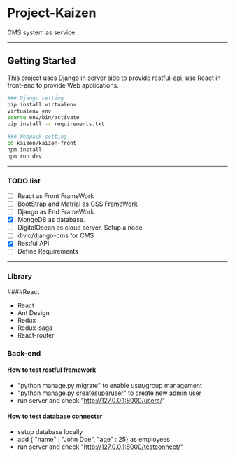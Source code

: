 # Project-Kaizen
CMS system as service.

------

## Getting Started

This project uses Django in server side to provide restful-api, use React in front-end to provide Web applications.

```sh
### Django setting
pip install virtualenv
virtualenv env
source env/bin/activate
pip install -r requirements.txt
```

```sh
### Webpack setting
cd kaizen/kaizen-front
npm install
npm run dev
```

------
### TODO list
- [ ] React as Front FrameWork  
- [ ] BootStrap and Matrial as CSS FrameWork
- [ ] Django as End FrameWork. 
- [x] MongoDB as database.  
- [ ] DigitalOcean as cloud server. Setup a node
- [ ] divio/django-cms for CMS
- [x] Restful API
- [ ] Define Requirements

------
### Library
####React
- React
- Ant Design
- Redux
- Redux-saga
- React-router

### Back-end
#### How to test restful framework
- "python manage.py migrate" to enable user/group management
- "python manage.py createsuperuser" to create new admin user
- run server and check "http://127.0.0.1:8000/users/"

#### How to test database connecter
- setup database locally
- add { "name" : "John Doe", "age" : 25} as employees
- run server and check "http://127.0.0.1:8000/testconnect/"
